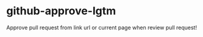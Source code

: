 # github-approve-lgtm

Approve pull request from link url or current page when review pull request!
